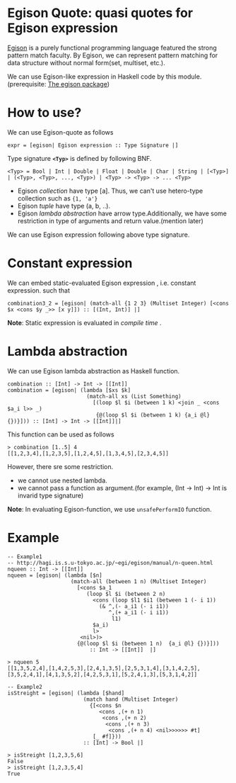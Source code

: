 Egison Quote: quasi quotes for Egison expression
===========================

[Egison](http://hagi.is.s.u-tokyo.ac.jp/~egi/egison/index.html) is a purely functional programming language featured the strong pattern match faculty.
By Egison, we can represent pattern matching for data structure without normal form(set, multiset, etc.).

We can use Egison-like expression in Haskell code by this module.
(prerequisite: [The egison package](http://hackage.haskell.org/package/egison))

How to use?
===========================

We can use Egison-quote as follows

    expr = [egison| Egison expression :: Type Signature |]

Type signature **`<Typ>`** is defined by following BNF.

    <Typ> = Bool | Int | Double | Float | Double | Char | String | [<Typ>] | (<Typ>, <Typ>, ..., <Typ>) | <Typ> -> <Typ> -> ... <Typ>

* Egison *collection* have type [a].
Thus, we can't use hetero-type collection such as `{1, 'a'}`
* Egison *tuple* have type (a, b, ..).
* Egison *lambda abstraction* have arrow type.Additionally, we have some restriction in type of arguments and return value.(mention later)

We can use Egison expression following above type signature. 

Constant expression
===========================

We can embed static-evaluated Egison expression , i.e. constant expression.
such that

    combination3_2 = [egison| (match-all {1 2 3} (Multiset Integer) [<cons $x <cons $y _>> [x y]]) :: [(Int, Int)] |]

**Note**: Static expression is evaluated in *compile time* .

Lambda abstraction
===========================

We can use Egison lambda abstraction as Haskell function.

    combination :: [Int] -> Int -> [[Int]]
    combination = [egison| (lambda [$xs $k]
                             (match-all xs (List Something)
                               [(loop $l $i (between 1 k) <join _ <cons $a_i l>> _)
                                {@(loop $l $i (between 1 k) {a_i @l} {})}])) :: [Int] -> Int -> [[Int]]|]

This function can be used as follows

    > combination [1..5] 4
    [[1,2,3,4],[1,2,3,5],[1,2,4,5],[1,3,4,5],[2,3,4,5]]

However, there sre some restriction.

 * we cannot use nested lambda.
 * we cannot pass a function as argument.(for example, (Int -> Int) -> Int is invarid type signature)

**Note**: In evaluating Egison-function, we use `unsafePerformIO` function.

Example
===========================

    -- Example1
    -- http://hagi.is.s.u-tokyo.ac.jp/~egi/egison/manual/n-queen.html
    nqueen :: Int -> [[Int]]
    nqueen = [egison| (lambda [$n]
                        (match-all (between 1 n) (Multiset Integer)
                          [<cons $a_1
                             (loop $l $i (between 2 n)
                               <cons (loop $l1 $i1 (between 1 (- i 1))
                                 (& ^,(- a_i1 (- i i1))
                                    ^,(+ a_i1 (- i i1))
                                     l1)
                               $a_i)
                               l>
                           <nil>)>
                          {@(loop $l $i (between 1 n)  {a_i @l} {})}]))
                              :: Int -> [[Int]]  |]

    > nqueen 5
    [[1,3,5,2,4],[1,4,2,5,3],[2,4,1,3,5],[2,5,3,1,4],[3,1,4,2,5],[3,5,2,4,1],[4,1,3,5,2],[4,2,5,3,1],[5,2,4,1,3],[5,3,1,4,2]]

    -- Example2
    isStreight = [egison| (lambda [$hand]
                            (match hand (Multiset Integer)
                              {[<cons $n
                                 <cons ,(+ n 1)
                                  <cons ,(+ n 2)
                                   <cons ,(+ n 3)
                                    <cons ,(+ n 4) <nil>>>>>> #t]
                               [_ #f]}))
                            :: [Int] -> Bool |]

    > isStreight [1,2,3,5,6]
    False
    > isStreight [1,2,3,5,4]
    True